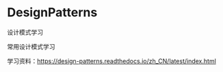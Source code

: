 # DesignPatterns
设计模式学习

常用设计模式学习

学习资料：https://design-patterns.readthedocs.io/zh_CN/latest/index.html
